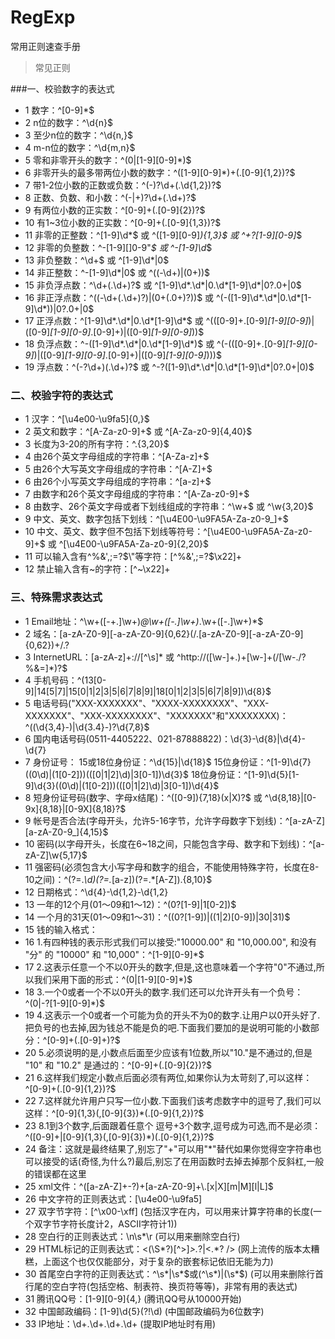 # RegExp
常用正则速查手册

> 常见正则  

###一、校验数字的表达式

* 1 数字：^[0-9]*$
* 2 n位的数字：^\d{n}$
* 3 至少n位的数字：^\d{n,}$
* 4 m-n位的数字：^\d{m,n}$
* 5 零和非零开头的数字：^(0|[1-9][0-9]*)$
* 6 非零开头的最多带两位小数的数字：^([1-9][0-9]*)+(.[0-9]{1,2})?$
* 7 带1-2位小数的正数或负数：^(\-)?\d+(\.\d{1,2})?$
* 8 正数、负数、和小数：^(\-|\+)?\d+(\.\d+)?$
* 9 有两位小数的正实数：^[0-9]+(.[0-9]{2})?$
* 10 有1~3位小数的正实数：^[0-9]+(.[0-9]{1,3})?$
* 11 非零的正整数：^[1-9]\d*$ 或 ^([1-9][0-9]*){1,3}$ 或 ^\+?[1-9][0-9]*$
* 12 非零的负整数：^\-[1-9][]0-9"*$ 或 ^-[1-9]\d*$
* 13 非负整数：^\d+$ 或 ^[1-9]\d*|0$
* 14 非正整数：^-[1-9]\d*|0$ 或 ^((-\d+)|(0+))$
* 15 非负浮点数：^\d+(\.\d+)?$ 或 ^[1-9]\d*\.\d*|0\.\d*[1-9]\d*|0?\.0+|0$
* 16 非正浮点数：^((-\d+(\.\d+)?)|(0+(\.0+)?))$ 或 ^(-([1-9]\d*\.\d*|0\.\d*[1-9]\d*))|0?\.0+|0$
* 17 正浮点数：^[1-9]\d*\.\d*|0\.\d*[1-9]\d*$ 或 ^(([0-9]+\.[0-9]*[1-9][0-9]*)|([0-9]*[1-9][0-9]*\.[0-9]+)|([0-9]*[1-9][0-9]*))$
* 18 负浮点数：^-([1-9]\d*\.\d*|0\.\d*[1-9]\d*)$ 或 ^(-(([0-9]+\.[0-9]*[1-9][0-9]*)|([0-9]*[1-9][0-9]*\.[0-9]+)|([0-9]*[1-9][0-9]*)))$
* 19 浮点数：^(-?\d+)(\.\d+)?$ 或 ^-?([1-9]\d*\.\d*|0\.\d*[1-9]\d*|0?\.0+|0)$

### 二、校验字符的表达式

* 1 汉字：^[\u4e00-\u9fa5]{0,}$
* 2 英文和数字：^[A-Za-z0-9]+$ 或 ^[A-Za-z0-9]{4,40}$
* 3 长度为3-20的所有字符：^.{3,20}$
* 4 由26个英文字母组成的字符串：^[A-Za-z]+$
* 5 由26个大写英文字母组成的字符串：^[A-Z]+$
* 6 由26个小写英文字母组成的字符串：^[a-z]+$
* 7 由数字和26个英文字母组成的字符串：^[A-Za-z0-9]+$
* 8 由数字、26个英文字母或者下划线组成的字符串：^\w+$ 或 ^\w{3,20}$
* 9 中文、英文、数字包括下划线：^[\u4E00-\u9FA5A-Za-z0-9_]+$
* 10 中文、英文、数字但不包括下划线等符号：^[\u4E00-\u9FA5A-Za-z0-9]+$ 或 ^[\u4E00-\u9FA5A-Za-z0-9]{2,20}$
* 11 可以输入含有^%&',;=?$\"等字符：[^%&',;=?$\x22]+
* 12 禁止输入含有~的字符：[^~\x22]+

### 三、特殊需求表达式

* 1 Email地址：^\w+([-+.]\w+)*@\w+([-.]\w+)*\.\w+([-.]\w+)*$
* 2 域名：[a-zA-Z0-9][-a-zA-Z0-9]{0,62}(/.[a-zA-Z0-9][-a-zA-Z0-9]{0,62})+/.?
* 3 InternetURL：[a-zA-z]+://[^\s]* 或 ^http://([\w-]+\.)+[\w-]+(/[\w-./?%&=]*)?$
* 4 手机号码：^(13[0-9]|14[5|7]|15[0|1|2|3|5|6|7|8|9]|18[0|1|2|3|5|6|7|8|9])\d{8}$
* 5 电话号码("XXX-XXXXXXX"、"XXXX-XXXXXXXX"、"XXX-XXXXXXX"、"XXX-XXXXXXXX"、"XXXXXXX"和"XXXXXXXX)：^(\(\d{3,4}-)|\d{3.4}-)?\d{7,8}$ 
* 6 国内电话号码(0511-4405222、021-87888822)：\d{3}-\d{8}|\d{4}-\d{7}
* 7 身份证号：
  15或18位身份证：^\d{15}|\d{18}$
  15位身份证：^[1-9]\d{7}((0\d)|(1[0-2]))(([0|1|2]\d)|3[0-1])\d{3}$
  18位身份证：^[1-9]\d{5}[1-9]\d{3}((0\d)|(1[0-2]))(([0|1|2]\d)|3[0-1])\d{4}$
* 8 短身份证号码(数字、字母x结尾)：^([0-9]){7,18}(x|X)?$ 或 ^\d{8,18}|[0-9x]{8,18}|[0-9X]{8,18}?$
* 9 帐号是否合法(字母开头，允许5-16字节，允许字母数字下划线)：^[a-zA-Z][a-zA-Z0-9_]{4,15}$
* 10 密码(以字母开头，长度在6~18之间，只能包含字母、数字和下划线)：^[a-zA-Z]\w{5,17}$
* 11 强密码(必须包含大小写字母和数字的组合，不能使用特殊字符，长度在8-10之间)：^(?=.*\d)(?=.*[a-z])(?=.*[A-Z]).{8,10}$ 
* 12 日期格式：^\d{4}-\d{1,2}-\d{1,2}
* 13 一年的12个月(01～09和1～12)：^(0?[1-9]|1[0-2])$
* 14 一个月的31天(01～09和1～31)：^((0?[1-9])|((1|2)[0-9])|30|31)$ 
* 15 钱的输入格式：
* 16 1.有四种钱的表示形式我们可以接受:"10000.00" 和 "10,000.00", 和没有 "分" 的 "10000" 和 "10,000"：^[1-9][0-9]*$ 
* 17 2.这表示任意一个不以0开头的数字,但是,这也意味着一个字符"0"不通过,所以我们采用下面的形式：^(0|[1-9][0-9]*)$ 
* 18 3.一个0或者一个不以0开头的数字.我们还可以允许开头有一个负号：^(0|-?[1-9][0-9]*)$ 
* 19 4.这表示一个0或者一个可能为负的开头不为0的数字.让用户以0开头好了.把负号的也去掉,因为钱总不能是负的吧.下面我们要加的是说明可能的小数部分：^[0-9]+(.[0-9]+)?$ 
* 20 5.必须说明的是,小数点后面至少应该有1位数,所以"10."是不通过的,但是 "10" 和 "10.2" 是通过的：^[0-9]+(.[0-9]{2})?$ 
* 21 6.这样我们规定小数点后面必须有两位,如果你认为太苛刻了,可以这样：^[0-9]+(.[0-9]{1,2})?$ 
* 22 7.这样就允许用户只写一位小数.下面我们该考虑数字中的逗号了,我们可以这样：^[0-9]{1,3}(,[0-9]{3})*(.[0-9]{1,2})?$ 
* 23 8.1到3个数字,后面跟着任意个 逗号+3个数字,逗号成为可选,而不是必须：^([0-9]+|[0-9]{1,3}(,[0-9]{3})*)(.[0-9]{1,2})?$ 
* 24 备注：这就是最终结果了,别忘了"+"可以用"*"替代如果你觉得空字符串也可以接受的话(奇怪,为什么?)最后,别忘了在用函数时去掉去掉那个反斜杠,一般的错误都在这里
* 25 xml文件：^([a-zA-Z]+-?)+[a-zA-Z0-9]+\\.[x|X][m|M][l|L]$
* 26 中文字符的正则表达式：[\u4e00-\u9fa5]
* 27 双字节字符：[^\x00-\xff] (包括汉字在内，可以用来计算字符串的长度(一个双字节字符长度计2，ASCII字符计1))
* 28 空白行的正则表达式：\n\s*\r (可以用来删除空白行)
* 29 HTML标记的正则表达式：<(\S*?)[^>]*>.*?|<.*? /> (网上流传的版本太糟糕，上面这个也仅仅能部分，对于复杂的嵌套标记依旧无能为力)
* 30 首尾空白字符的正则表达式：^\s*|\s*$或(^\s*)|(\s*$) (可以用来删除行首行尾的空白字符(包括空格、制表符、换页符等等)，非常有用的表达式)
* 31 腾讯QQ号：[1-9][0-9]{4,} (腾讯QQ号从10000开始)
* 32 中国邮政编码：[1-9]\d{5}(?!\d) (中国邮政编码为6位数字)
* 33 IP地址：\d+\.\d+\.\d+\.\d+ (提取IP地址时有用)

